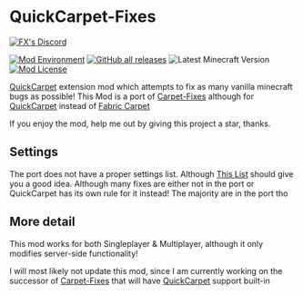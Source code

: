 # QuickCarpet-Fixes

[![FX's Discord](https://img.shields.io/discord/636633673524969483?logo=discord&style=flat-square)](https://discord.gg/vurv5pdFpa)

[![Mod Environment](https://img.shields.io/badge/Enviroment-Server-blue?style=flat-square)](https://github.com/fxmorin/quickcarpet-fixes)
[![GitHub all releases](https://img.shields.io/github/downloads/fxmorin/quickcarpet-fixes/total?style=flat-square)]()
![Latest Minecraft Version](https://img.shields.io/badge/Latest%20MC%20Support-1.18.2-green?style=flat-square)
[![Mod License](https://img.shields.io/github/license/fxmorin/quickcarpet-fixes?style=flat-square)](https://github.com/fxmorin/quickcarpet-fixes/blob/master/LICENSE)

[QuickCarpet](https://github.com/QuickCarpet/QuickCarpet) extension mod which attempts to fix as many vanilla minecraft bugs as possible!
This Mod is a port of [Carpet-Fixes](https://github.com/fxmorin/carpet-fixes) although for [QuickCarpet](https://github.com/QuickCarpet/QuickCarpet) instead of [Fabric Carpet](https://github.com/gnembon/fabric-carpet)

If you enjoy the mod, help me out by giving this project a star, thanks.

## Settings

The port does not have a proper settings list. Although [This List](https://github.com/fxmorin/carpet-fixes/wiki/Available-Settings/b397d6736467b9701cad378beba84d3970867784) should give you a good idea.
Although many fixes are either not in the port or QuickCarpet has its own rule for it instead! The majority are in the port tho

## More detail
This mod works for both Singleplayer & Multiplayer, although it only modifies server-side functionality!

I will most likely not update this mod, since I am currently working on the successor of [Carpet-Fixes](https://github.com/fxmorin/carpet-fixes) that will have [QuickCarpet](https://github.com/QuickCarpet/QuickCarpet) support built-in
